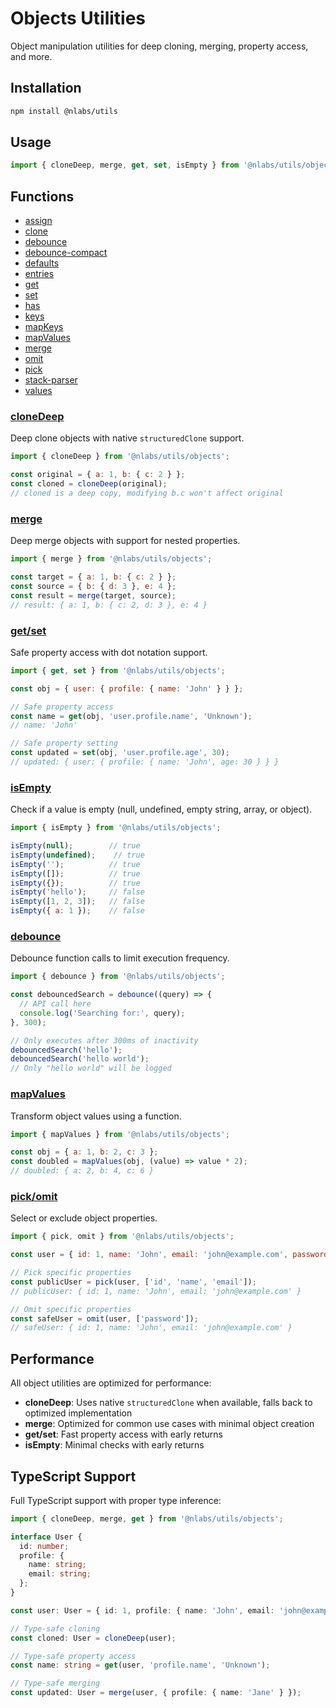 # Objects Utilities

Object manipulation utilities for deep cloning, merging, property access, and more.

## Installation

```bash
npm install @nlabs/utils
```

## Usage

```javascript
import { cloneDeep, merge, get, set, isEmpty } from '@nlabs/utils/objects';
```

## Functions

- [assign](./assign.md)
- [clone](./clone.md)
- [debounce](./debounce.md)
- [debounce-compact](./debounce-compact.md)
- [defaults](./defaults.md)
- [entries](./entries.md)
- [get](./get.md)
- [set](./set.md)
- [has](./has.md)
- [keys](./keys.md)
- [mapKeys](./mapKeys.md)
- [mapValues](./mapValues.md)
- [merge](./merge.md)
- [omit](./omit.md)
- [pick](./pick.md)
- [stack-parser](./stack-parser.md)
- [values](./values.md)

### [cloneDeep](./clone.md)
Deep clone objects with native `structuredClone` support.

```javascript
import { cloneDeep } from '@nlabs/utils/objects';

const original = { a: 1, b: { c: 2 } };
const cloned = cloneDeep(original);
// cloned is a deep copy, modifying b.c won't affect original
```

### [merge](./merge.md)
Deep merge objects with support for nested properties.

```javascript
import { merge } from '@nlabs/utils/objects';

const target = { a: 1, b: { c: 2 } };
const source = { b: { d: 3 }, e: 4 };
const result = merge(target, source);
// result: { a: 1, b: { c: 2, d: 3 }, e: 4 }
```

### [get/set](./get-set.md)
Safe property access with dot notation support.

```javascript
import { get, set } from '@nlabs/utils/objects';

const obj = { user: { profile: { name: 'John' } } };

// Safe property access
const name = get(obj, 'user.profile.name', 'Unknown');
// name: 'John'

// Safe property setting
const updated = set(obj, 'user.profile.age', 30);
// updated: { user: { profile: { name: 'John', age: 30 } } }
```

### [isEmpty](./isEmpty.md)
Check if a value is empty (null, undefined, empty string, array, or object).

```javascript
import { isEmpty } from '@nlabs/utils/objects';

isEmpty(null);        // true
isEmpty(undefined);    // true
isEmpty('');          // true
isEmpty([]);          // true
isEmpty({});          // true
isEmpty('hello');     // false
isEmpty([1, 2, 3]);   // false
isEmpty({ a: 1 });    // false
```

### [debounce](./debounce.md)
Debounce function calls to limit execution frequency.

```javascript
import { debounce } from '@nlabs/utils/objects';

const debouncedSearch = debounce((query) => {
  // API call here
  console.log('Searching for:', query);
}, 300);

// Only executes after 300ms of inactivity
debouncedSearch('hello');
debouncedSearch('hello world');
// Only "hello world" will be logged
```

### [mapValues](./mapValues.md)
Transform object values using a function.

```javascript
import { mapValues } from '@nlabs/utils/objects';

const obj = { a: 1, b: 2, c: 3 };
const doubled = mapValues(obj, (value) => value * 2);
// doubled: { a: 2, b: 4, c: 6 }
```

### [pick/omit](./pick-omit.md)
Select or exclude object properties.

```javascript
import { pick, omit } from '@nlabs/utils/objects';

const user = { id: 1, name: 'John', email: 'john@example.com', password: 'secret' };

// Pick specific properties
const publicUser = pick(user, ['id', 'name', 'email']);
// publicUser: { id: 1, name: 'John', email: 'john@example.com' }

// Omit specific properties
const safeUser = omit(user, ['password']);
// safeUser: { id: 1, name: 'John', email: 'john@example.com' }
```

## Performance

All object utilities are optimized for performance:

- **cloneDeep**: Uses native `structuredClone` when available, falls back to optimized implementation
- **merge**: Optimized for common use cases with minimal object creation
- **get/set**: Fast property access with early returns
- **isEmpty**: Minimal checks with early returns

## TypeScript Support

Full TypeScript support with proper type inference:

```typescript
import { cloneDeep, merge, get } from '@nlabs/utils/objects';

interface User {
  id: number;
  profile: {
    name: string;
    email: string;
  };
}

const user: User = { id: 1, profile: { name: 'John', email: 'john@example.com' } };

// Type-safe cloning
const cloned: User = cloneDeep(user);

// Type-safe property access
const name: string = get(user, 'profile.name', 'Unknown');

// Type-safe merging
const updated: User = merge(user, { profile: { name: 'Jane' } });
```